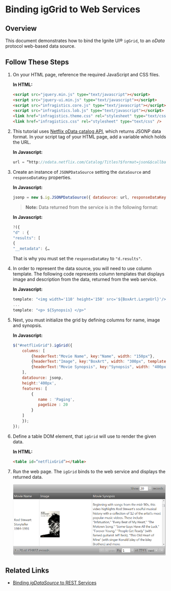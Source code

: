 ﻿<!--
|metadata|
{
    "fileName": "iggrid-binding-to-web-services",
    "controlName": "igGrid",
    "tags": ["Data Binding","Grids","How Do I"]
}
|metadata|
-->

# Binding igGrid to Web Services

## Overview

This document demonstrates how to bind the Ignite UI® `igGrid`, to an *oData* protocol web-based data source.

## Follow These Steps

1.  On your HTML page, reference the required JavaScript and CSS files.

    **In HTML:**
   
    ```html
    <script src="jquery.min.js" type="text/javascript"></script>
    <script src="jquery-ui.min.js" type="text/javascript"></script>
    <script src="infragistics.core.js" type="text/javascript"></script>
	<script src="infragistics.lob.js" type="text/javascript"></script>
    <link href="infragistics.theme.css" rel="stylesheet" type="text/css" />
    <link href="infragistics.css" rel="stylesheet" type="text/css" />
    ```

2.  This tutorial uses [Netflix oData catalog API](http://developer.netflix.com/docs/oData_Catalog), which returns     JSONP data format. In your script tag of your HTML page, add a variable which holds the URL.

    **In Javascript:**

    ```js
    url = “http://odata.netflix.com/Catalog/Titles?$format=json&$callback=?";
    ```

3.  Create an instance of `JSONPDataSource` setting the `dataSource` and `responseDataKey` properties.

    **In Javascript:**

    ```js
    jsonp = new $.ig.JSONPDataSource({ dataSource: url, responseDataKey: "d.results" });
    ```

    > **Note:** Data returned from the service is in the following format:

    **In Javascript:**

    ```js
    ?({
    "d" : {
    "results": [
    {
    "__metadata": {…
    ```

    That is why you must set the `responseDataKey` to `"d.results"`.

4.  In order to represent the data source, you will need to use column template. The following code represents column templates that displays image and description from the data, returned from the web service.

    **In Javascript:**

    ```js
    template: "<img width='110' height='150' src='${BoxArt.LargeUrl}'/>"
	...
	template: "<p> ${Synopsis} </p>"
    ```

5.  Next, you must initialize the grid by defining columns for name, image and synopsis.

    **In Javascript:**

	```js
	$("#netflixGrid").igGrid({
        columns: [
            {headerText:"Movie Name", key:"Name", width: "150px"},
            {headerText:"Image", key:"BoxArt", width: "300px", template: "<img width='110' height='150' src='${BoxArt.LargeUrl}'/>" },
            {headerText:"Movie Synopsis", key:"Synopsis", width: "400px", template: "<p> ${Synopsis} </p>"}
        ],
        dataSource: jsonp,
        height:'400px',
        features: [
            {
               name : 'Paging',
               pageSize : 20
            }
        ]
        });
    });
	```

6.  Define a table DOM element, that `igGrid` will use to render the given data.

    **In HTML:**

    ```html
    <table id=”netflixGrid”></table>
    ```

7.  Run the web page. The `igGrid` binds to the web service and displays the returned data.

	![](images/igGrid_Binding_to_Web_Service.png)

## Related Links

-   [Binding *igDataSource* to REST Services](igDataSource-Binding-to-REST-Services.html)

 

 


